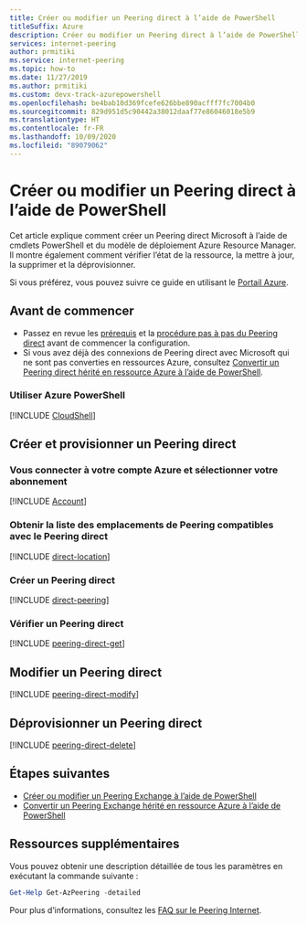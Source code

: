 ```yaml
---
title: Créer ou modifier un Peering direct à l’aide de PowerShell
titleSuffix: Azure
description: Créer ou modifier un Peering direct à l’aide de PowerShell
services: internet-peering
author: prmitiki
ms.service: internet-peering
ms.topic: how-to
ms.date: 11/27/2019
ms.author: prmitiki
ms.custom: devx-track-azurepowershell
ms.openlocfilehash: be4bab10d369fcefe626bbe890acfff7fc7004b0
ms.sourcegitcommit: 829d951d5c90442a38012daaf77e86046018e5b9
ms.translationtype: HT
ms.contentlocale: fr-FR
ms.lasthandoff: 10/09/2020
ms.locfileid: "89079062"
---
```

# <a name="create-or-modify-a-direct-peering-by-using-powershell"></a>Créer ou modifier un Peering direct à l’aide de PowerShell

Cet article explique comment créer un Peering direct Microsoft à l’aide de cmdlets PowerShell et du modèle de déploiement Azure Resource Manager. Il montre également comment vérifier l’état de la ressource, la mettre à jour, la supprimer et la déprovisionner.

Si vous préférez, vous pouvez suivre ce guide en utilisant le [Portail Azure](howto-direct-portal.md).

## <a name="before-you-begin"></a>Avant de commencer
* Passez en revue les [prérequis](prerequisites.md) et la [procédure pas à pas du Peering direct](walkthrough-direct-all.md) avant de commencer la configuration.
* Si vous avez déjà des connexions de Peering direct avec Microsoft qui ne sont pas converties en ressources Azure, consultez [Convertir un Peering direct hérité en ressource Azure à l’aide de PowerShell](howto-legacy-direct-powershell.md).

### <a name="work-with-azure-powershell"></a>Utiliser Azure PowerShell
[!INCLUDE [CloudShell](./includes/cloudshell-powershell-about.md)]

## <a name="create-and-provision-a-direct-peering"></a>Créer et provisionner un Peering direct

### <a name="sign-in-to-your-azure-account-and-select-your-subscription"></a>Vous connecter à votre compte Azure et sélectionner votre abonnement
[!INCLUDE [Account](./includes/account-powershell.md)]

### <a name="get-the-list-of-supported-peering-locations-for-direct-peering"></a><a name=direct-location></a>Obtenir la liste des emplacements de Peering compatibles avec le Peering direct
[!INCLUDE [direct-location](./includes/direct-powershell-create-location.md)]

### <a name="create-a-direct-peering"></a><a name=create></a>Créer un Peering direct
[!INCLUDE [direct-peering](./includes/direct-powershell-create-connection.md)]

### <a name="verify-direct-peering"></a><a name=get></a>Vérifier un Peering direct
[!INCLUDE [peering-direct-get](./includes/direct-powershell-get.md)]

## <a name="modify-a-direct-peering"></a><a name="modify"></a>Modifier un Peering direct
[!INCLUDE [peering-direct-modify](./includes/direct-powershell-modify.md)]

## <a name="deprovision-a-direct-peering"></a><a name="delete"></a>Déprovisionner un Peering direct
[!INCLUDE [peering-direct-delete](./includes/delete.md)]

## <a name="next-steps"></a>Étapes suivantes

* [Créer ou modifier un Peering Exchange à l’aide de PowerShell](howto-exchange-powershell.md)
* [Convertir un Peering Exchange hérité en ressource Azure à l’aide de PowerShell](howto-legacy-exchange-powershell.md)

## <a name="additional-resources"></a>Ressources supplémentaires
Vous pouvez obtenir une description détaillée de tous les paramètres en exécutant la commande suivante :

```powershell
Get-Help Get-AzPeering -detailed
```

Pour plus d’informations, consultez les [FAQ sur le Peering Internet](faqs.md).

